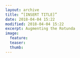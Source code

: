 ```yaml
---
layout: archive
title: “[INSERT TITLE]”
date: 2018-04-04 15:22
modified: 2018-04-04 15:22
excerpt: Augmenting the Rotunda
image:
  feature:
  teaser:
  thumb:  
---
```

